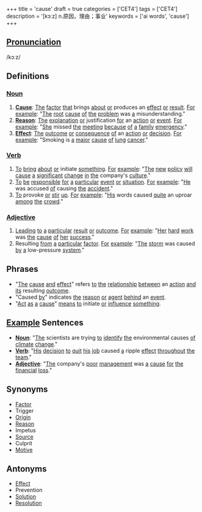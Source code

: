 +++
title = 'cause'
draft = true
categories = ['CET4']
tags = ['CET4']
description = '[kɔːz] n.原因，理由；事业'
keywords = ['ai words', 'cause']
+++

## [Pronunciation](/en/post/pronunciation/)
/kɔːz/

## Definitions
### [Noun](/en/post/noun/)
1. **[Cause](/en/post/cause/)**: [The](/en/post/the/) [factor](/en/post/factor/) [that](/en/post/that/) brings [about](/en/post/about/) [or](/en/post/or/) produces an [effect](/en/post/effect/) [or](/en/post/or/) [result](/en/post/result/). [For](/en/post/for/) [example](/en/post/example/): "[The](/en/post/the/) [root](/en/post/root/) [cause](/en/post/cause/) [of](/en/post/of/) [the](/en/post/the/) [problem](/en/post/problem/) was [a](/en/post/a/) misunderstanding."
2. **[Reason](/en/post/reason/)**: [The](/en/post/the/) [explanation](/en/post/explanation/) [or](/en/post/or/) justification [for](/en/post/for/) an [action](/en/post/action/) [or](/en/post/or/) [event](/en/post/event/). [For](/en/post/for/) [example](/en/post/example/): "[She](/en/post/she/) missed [the](/en/post/the/) [meeting](/en/post/meeting/) [because](/en/post/because/) [of](/en/post/of/) [a](/en/post/a/) [family](/en/post/family/) [emergency](/en/post/emergency/)."
3. **[Effect](/en/post/effect/)**: [The](/en/post/the/) [outcome](/en/post/outcome/) [or](/en/post/or/) [consequence](/en/post/consequence/) [of](/en/post/of/) an [action](/en/post/action/) [or](/en/post/or/) [decision](/en/post/decision/). [For](/en/post/for/) [example](/en/post/example/): "Smoking is [a](/en/post/a/) [major](/en/post/major/) [cause](/en/post/cause/) [of](/en/post/of/) [lung](/en/post/lung/) [cancer](/en/post/cancer/)."

### [Verb](/en/post/verb/)
1. [To](/en/post/to/) [bring](/en/post/bring/) [about](/en/post/about/) [or](/en/post/or/) initiate [something](/en/post/something/). [For](/en/post/for/) [example](/en/post/example/): "[The](/en/post/the/) [new](/en/post/new/) [policy](/en/post/policy/) [will](/en/post/will/) [cause](/en/post/cause/) [a](/en/post/a/) [significant](/en/post/significant/) [change](/en/post/change/) [in](/en/post/in/) [the](/en/post/the/) company's [culture](/en/post/culture/)."
2. [To](/en/post/to/) [be](/en/post/be/) [responsible](/en/post/responsible/) [for](/en/post/for/) [a](/en/post/a/) [particular](/en/post/particular/) [event](/en/post/event/) [or](/en/post/or/) [situation](/en/post/situation/). [For](/en/post/for/) [example](/en/post/example/): "[He](/en/post/he/) was accused [of](/en/post/of/) causing [the](/en/post/the/) [accident](/en/post/accident/)."
3. [To](/en/post/to/) provoke [or](/en/post/or/) [stir](/en/post/stir/) [up](/en/post/up/). [For](/en/post/for/) [example](/en/post/example/): "[His](/en/post/his/) words caused [quite](/en/post/quite/) an uproar [among](/en/post/among/) [the](/en/post/the/) [crowd](/en/post/crowd/)."

### [Adjective](/en/post/adjective/)
1. [Leading](/en/post/leading/) [to](/en/post/to/) [a](/en/post/a/) [particular](/en/post/particular/) [result](/en/post/result/) [or](/en/post/or/) [outcome](/en/post/outcome/). [For](/en/post/for/) [example](/en/post/example/): "[Her](/en/post/her/) [hard](/en/post/hard/) [work](/en/post/work/) was [the](/en/post/the/) [cause](/en/post/cause/) [of](/en/post/of/) [her](/en/post/her/) [success](/en/post/success/)."
2. Resulting [from](/en/post/from/) [a](/en/post/a/) [particular](/en/post/particular/) [factor](/en/post/factor/). [For](/en/post/for/) [example](/en/post/example/): "[The](/en/post/the/) [storm](/en/post/storm/) was caused [by](/en/post/by/) [a](/en/post/a/) low-pressure [system](/en/post/system/)."

## Phrases
- "[The](/en/post/the/) [cause](/en/post/cause/) [and](/en/post/and/) [effect](/en/post/effect/)" refers [to](/en/post/to/) [the](/en/post/the/) [relationship](/en/post/relationship/) [between](/en/post/between/) an [action](/en/post/action/) [and](/en/post/and/) [its](/en/post/its/) resulting [outcome](/en/post/outcome/).
- "Caused [by](/en/post/by/)" indicates [the](/en/post/the/) [reason](/en/post/reason/) [or](/en/post/or/) [agent](/en/post/agent/) [behind](/en/post/behind/) an [event](/en/post/event/).
- "[Act](/en/post/act/) [as](/en/post/as/) [a](/en/post/a/) [cause](/en/post/cause/)" [means](/en/post/means/) [to](/en/post/to/) initiate [or](/en/post/or/) [influence](/en/post/influence/) [something](/en/post/something/).

## [Example](/en/post/example/) Sentences
- **[Noun](/en/post/noun/)**: "[The](/en/post/the/) scientists are trying [to](/en/post/to/) [identify](/en/post/identify/) [the](/en/post/the/) environmental causes [of](/en/post/of/) [climate](/en/post/climate/) [change](/en/post/change/)."
- **[Verb](/en/post/verb/)**: "[His](/en/post/his/) [decision](/en/post/decision/) [to](/en/post/to/) [quit](/en/post/quit/) [his](/en/post/his/) [job](/en/post/job/) caused [a](/en/post/a/) ripple [effect](/en/post/effect/) [throughout](/en/post/throughout/) [the](/en/post/the/) [team](/en/post/team/)."
- **[Adjective](/en/post/adjective/)**: "[The](/en/post/the/) company's [poor](/en/post/poor/) [management](/en/post/management/) was [a](/en/post/a/) [cause](/en/post/cause/) [for](/en/post/for/) [the](/en/post/the/) [financial](/en/post/financial/) [loss](/en/post/loss/)."

## Synonyms
- [Factor](/en/post/factor/)
- Trigger
- [Origin](/en/post/origin/)
- [Reason](/en/post/reason/)
- Impetus
- [Source](/en/post/source/)
- Culprit
- [Motive](/en/post/motive/)

## Antonyms
- [Effect](/en/post/effect/)
- Prevention
- [Solution](/en/post/solution/)
- [Resolution](/en/post/resolution/)
